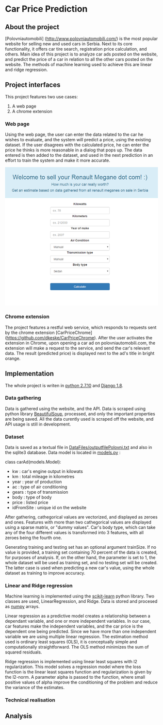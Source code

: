 # Car Price Prediction

## About the project

[Polovniautomobili] (http://www.polovniautomobili.com/) is the most popular website for selling new and used cars in Serbia. Next to its core functionality, it offers car tire search, registration price calculation, and others. Main idea of this project is to analyze car ads posted on the website, and predict the price of a car in relation to all the other cars posted on the website. The methods of machine learning used to achieve this are linear and ridge regression. 

## Project interfaces

This project features two use cases:

1. A web page
2. A chrome extension

### Web page

Using the web page, the user can enter the data related to the car he wishes to evaluate, and the system will predict a price, using the existing dataset. If the user disagrees with the calculated price, he can enter the price he thinks is more reasonable in a dialog that pops up. The data entered is then added to the dataset, and used in the next prediction in an effort to train the system and make it more accurate.

![Website screenshot](https://raw.githubusercontent.com/dkeske/CarPrice/master/pricePrediction/static/sellMegane.PNG "Website front page")

### Chrome extension

The project features a restful web service, which responds to requests sent by the chrome extension [CarPriceChrome] (https://github.com/dkeske/CarPriceChrome). After the user activates the extension in Chrome, upon opening a car ad on polovniautomobili.com, the extension will make a request to the service, and send the car's relevant data. The result (predicted price) is displayed next to the ad's title in bright orange.

## Implementation

The whole project is writen in [python 2.7.10](https://www.python.org/downloads/release/python-2710/) and [Django 1.8](https://www.djangoproject.com/start/overview/). 

### Data gathering

Data is gathered using the website, and the API. Data is scraped using python library [BeautifulSoup](https://pypi.python.org/pypi/beautifulsoup4), processed, and only the important properties are being saved. All the data curently used is scraped off the website, and API usage is still in development. 

### Dataset

Data is saved as a textual file in [DataFiles/outputfilePolovni.txt](https://github.com/dkeske/CarPrice/blob/master/pricePrediction/DataFiles/outputfilePOLOVNI.txt) and also in the sqlite3 database. Data model is located in [models.py](https://github.com/dkeske/CarPrice/blob/master/pricePrediction/models.py) :

class carAd(models.Model):

- kw : car's engine output in kilowats
- km : total mileage in kilometres
- year : year of production
- ac : type of air conditioning
- gears : type of transmission
- body : type of body
- price : listed price
- idFromSite : unique id on the website

After gathering, cathegorical values are vectorized, and displayed as zeroes and ones. Features with more than two cathegorical values are displayed using a sparse matrix, or "dummy values". Car's body type, which can take any of the four different values is transformed into 3 features, with all zeroes being the fourth one.

Generating training and testing set has an optional argument trainSize. If no value is provided, a training set containing 70 percent of the data is created, for purposes of analysis. If, on the other hand, the parameter is set to 1, the whole dataset will be used as training set, and no testing set will be created. The latter case is used when predicting a new car's value, using the whole dataset as training to improve accuracy.

### Linear and Ridge regression
Machine learning is implemented using the [scikit-learn](http://scikit-learn.org/stable/modules/linear_model.html) python library. Two classes are used, LinearRegression, and Ridge. Data is stored and procesed as [numpy](http://www.numpy.org/) arrays. 

Linear regression as a predictive model creates a relationship between a dependant variable, and one or more independent variables. In our case, car features make the independent variables, and the car price is the dependent one being predicted. Since we have more than one independent variable we are using multiple linear regression. The estimation method used is ordinary least squares (OLS), it is conceptually simple and computationally straightforward. The OLS method minimizes the sum of squared residuals.
 
Ridge regression is implemented using linear least squares with l2 regularization. This model solves a regression model where the loss function is the linear least squares function and regularization is given by the l2-norm. A parameter alpha is passed to the function, where small positive values of alpha improve the conditioning of the problem and reduce the variance of the estimates. 

### Technical realisation

## Analysis
















